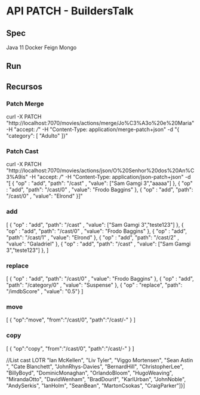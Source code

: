 # API PATCH - BuildersTalk

## Spec
Java 11
Docker
Feign
Mongo

## Run

## Recursos

### Patch Merge

curl -X PATCH "http://localhost:7070/movies/actions/merge/Jo%C3%A3o%20e%20Maria" -H "accept: */*" -H "Content-Type: application/merge-patch+json" -d "{ \"category\": [ \"Adulto\" ]}"

### Patch Cast 

curl -X PATCH "http://localhost:7070/movies/actions/json/O%20Senhor%20dos%20An%C3%A9is" -H "accept: */*" -H "Content-Type: application/json-patch+json" -d "[ { \"op\" : \"add\", \"path\": \"/cast\" , \"value\": [\"Sam Gamgi 3\",\"aaaaa\"] }, { \"op\" : \"add\", \"path\": \"/cast/0\" , \"value\": \"Frodo Baggins\" }, { \"op\" : \"add\", \"path\": \"/cast/0\" , \"value\": \"Elrond\" }]"

### add 
[
{ "op" : "add", "path": "/cast" , "value": ["Sam Gamgi 3","teste123"] },
{ "op" : "add", "path": "/cast/0" , "value": "Frodo Baggins" },
{ "op" : "add", "path": "/cast/1" , "value": "Elrond" },
{ "op" : "add", "path": "/cast/2" , "value": "Galadriel" },
{ "op" : "add", "path": "/cast" , "value": ["Sam Gamgi 3","teste123"] },
]


### replace
[
{ "op" : "add", "path": "/cast/0" , "value": "Frodo Baggins" },
{ "op" : "add", "path": "/category/0" , "value": "Suspense" },
{ "op" : "replace", "path": "/imdbScore" , "value": "0.5"}
]


### move

[ 
    { "op":"move", "from":"/cast/0", "path":"/cast/-" }
]

### copy

[
    { "op":"copy", "from":"/cast/0", "path":"/cast/-" }
]


//List cast LOTR
"Ian McKellen",
"Liv Tyler",
"Viggo Mortensen",
"Sean Astin ",
"Cate Blanchett",
"JohnRhys-Davies",
"BernardHill",
"ChristopherLee",
"BillyBoyd",
"DominicMonaghan",
"OrlandoBloom",
"HugoWeaving",
"MirandaOtto",
"DavidWenham",
"BradDourif",
"KarlUrban",
"JohnNoble",
"AndySerkis",
"IanHolm",
"SeanBean",
"MartonCsokas",
"CraigParker"]}]

